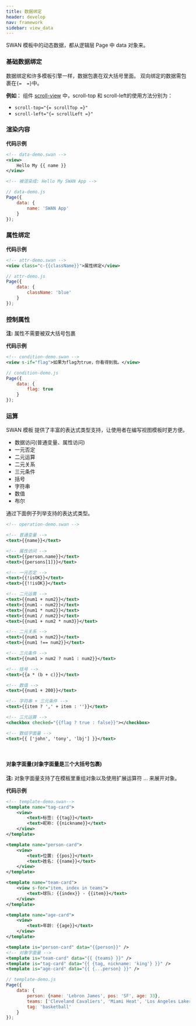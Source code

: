 ```yaml
---
title: 数据绑定
header: develop
nav: framework
sidebar: view_data
---
```


SWAN 模板中的动态数据，都从逻辑层 Page 中 data 对象来。

### 基础数据绑定
数据绑定和许多模板引擎一样，数据包裹在双大括号里面。
双向绑定的数据需包裹在`{=  =}`中。

**例如**：
组件 <a href="/develop/component/view_scroll-view//">scroll-view</a> 中，scroll-top 和 scroll-left的使用方法分别为：
* `scroll-top="{= scrollTop =}"`
* `scroll-left="{= scrollLeft =}"`

### 渲染内容

**代码示例**

```xml
<!-- data-demo.swan -->
<view>
    Hello My {{ name }}
</view>

<!-- 被渲染成: Hello My SWAN App -->
```

```javascript
// data-demo.js
Page({
    data: {
        name: 'SWAN App'
    }
});
```

### 属性绑定

**代码示例**

```xml
<!-- attr-demo.swan -->
<view class="c-{{className}}">属性绑定</view>
```

```javascript
// attr-demo.js
Page({
    data: {
        className: 'blue'
    }
});
```

### 控制属性

**注:** 属性不需要被双大括号包裹

**代码示例**

```xml
<!-- condition-demo.swan -->
<view s-if="flag">如果为flag为true，你看得到我。</view>
```

```javascript
// condition-demo.js
Page({
    data: {
        flag: true
    }
});
```

### 运算
SWAN 模板 提供了丰富的表达式类型支持，让使用者在编写视图模板时更方便。
- 数据访问(普通变量、属性访问)
- 一元否定
- 二元运算
- 二元关系
- 三元条件
- 括号
- 字符串
- 数值
- 布尔

通过下面例子列举支持的表达式类型。
```xml
<!-- operation-demo.swan -->

<!-- 普通变量 -->
<text>{{name}}</text>

<!-- 属性访问 -->
<text>{{person.name}}</text>
<text>{{persons[1]}}</text>

<!-- 一元否定 -->
<text>{{!isOK}}</text>
<text>{{!!isOK}}</text>

<!-- 二元运算 -->
<text>{{num1 + num2}}</text>
<text>{{num1 - num2}}</text>
<text>{{num1 * num2}}</text>
<text>{{num1 / num2}}</text>
<text>{{num1 + num2 * num3}}</text>

<!-- 二元关系 -->
<text>{{num1 > num2}}</text>
<text>{{num1 !== num2}}</text>

<!-- 三元条件 -->
<text>{{num1 > num2 ? num1 : num2}}</text>

<!-- 括号 -->
<text>{{a * (b + c)}}</text>

<!-- 数值 -->
<text>{{num1 + 200}}</text>

<!-- 字符串 + 三元条件 -->
<text>{{item ? ',' + item : ''}}</text>

<!-- 三元运算 -->
<checkbox checked="{{flag ? true : false}}"></checkbox>

<!-- 数组字面量 -->
<text>{{ ['john', 'tony', 'lbj'] }}</text>

```
<br />

#### 对象字面量(对象字面量是三个大括号包裹)

**注:** 对象字面量支持了在模板里重组对象以及使用扩展运算符 ... 来展开对象。

**代码示例**

```xml
<!-- template-demo.swan-->
<template name="tag-card">
    <view>
        <text>标签: {{tag}}</text>
        <text>昵称: {{nickname}}</text>
    </view>
</template>

<template name="person-card">
    <view>
        <text>位置: {{pos}}</text>
        <text>姓名: {{name}}</text>
    </view>
</template>

<template name="team-card">
    <view s-for="item, index in teams">
        <text>球队: {{index}} - {{item}}</text>
    </view>
</template>

<template name="age-card">
    <view>
        <text>年龄: {{age}}</text>
    </view>
</template>

<template is="person-card" data="{{person}}" />
<!-- 对象字面量 -->
<template is="team-card" data="{{ {teams} }}" />
<template is="tag-card" data="{{ {tag, nickname: 'king'} }}" />
<template is="age-card" data="{{ {...person} }}" />

```
```javascript
// template-demo.js
Page({
    data: {
        person: {name: 'Lebron James', pos: 'SF', age: 33},
        teams: ['Cleveland Cavaliers', 'Miami Heat', 'Los Angeles Lakers'],
        tag: 'basketball'
    }
});
```
